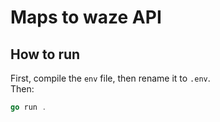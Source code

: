 # Maps to waze API

## How to run
First, compile the `env` file, then rename it to `.env`. \
Then:
```go
go run .
```
